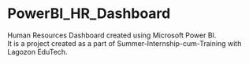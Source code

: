 # PowerBI_HR_Dashboard
Human Resources Dashboard created using Microsoft Power BI.
<br>
It is a project created as a part of Summer-Internship-cum-Training with Lagozon EduTech.
